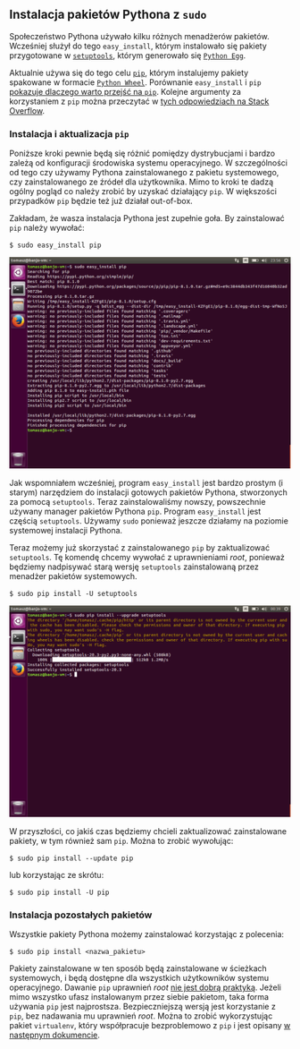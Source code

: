 ## Instalacja pakietów Pythona z `sudo`

Społeczeństwo Pythona używało kilku różnych menadżerów pakietów. Wcześniej służył do tego `easy_install`, którym instalowało się pakiety przygotowane w [`setuptools`](http://pythonhosted.org/setuptools/), którym generowało się [`Python Egg`](http://python-packaging-user-guide.readthedocs.org/en/latest/glossary/#term-egg).

Aktualnie używa się do tego celu [`pip`](https://pip.pypa.io/en/stable/), którym instalujemy pakiety spakowane w formacie [`Python Wheel`](http://pythonwheels.com/). Porównanie `easy_install` i `pip` [pokazuje dlaczego warto przejść na `pip`](http://python-packaging-user-guide.readthedocs.org/en/latest/pip_easy_install/). Kolejne argumenty za korzystaniem z `pip` można przeczytać w [tych odpowiedziach na Stack Overflow](http://stackoverflow.com/a/30408520/355800).


### Instalacja i aktualizacja `pip`

Poniższe kroki pewnie będą się różnić pomiędzy dystrybucjami i bardzo zależą od konfiguracji środowiska systemu operacyjnego. W szczególności od tego czy używamy Pythona zainstalowanego z pakietu systemowego, czy zainstalowanego ze źródeł dla użytkownika. Mimo to kroki te dadzą ogólny pogląd co należy zrobić by uzyskać działający `pip`. W większości przypadków `pip` będzie też już działał out-of-box.

Zakładam, że wasza instalacja Pythona jest zupełnie goła. By zainstalować `pip` należy wywołać:

```text
$ sudo easy_install pip
```
![](instalacja-pythona/ubuntu-15.10/04.png)

Jak wspomniałem wcześniej, program `easy_install` jest bardzo prostym (i starym) narzędziem do instalacji gotowych pakietów Pythona, stworzonych za pomocą `setuptools`. Teraz zainstalowaliśmy nowszy, powszechnie używany manager pakietów Pythona `pip`. Program `easy_install` jest częścią `setuptools`. Używamy `sudo` ponieważ jeszcze działamy na poziomie systemowej instalacji Pythona.

Teraz możemy już skorzystać z zainstalowanego `pip` by zaktualizować `setuptools`. Tę komendę chcemy wywołać z uprawnieniami _root_, ponieważ będziemy nadpisywać starą wersję `setuptools` zainstalowaną przez menadżer pakietów systemowych.

```text
$ sudo pip install -U setuptools
```
![](instalacja-pythona/ubuntu-15.10/05.png)

W przyszłości, co jakiś czas będziemy chcieli zaktualizować zainstalowane pakiety, w tym również sam `pip`. Można to zrobić wywołując:

```text
$ sudo pip install --update pip
```

lub korzystając ze skrótu:

```text
$ sudo pip install -U pip
```

### Instalacja pozostałych pakietów

Wszystkie pakiety Pythona możemy zainstalować korzystając z polecenia:

```text
$ sudo pip install <nazwa_pakietu>
```

Pakiety zainstalowane w ten sposób będą zainstalowane w ścieżkach systemowych, i będą dostępne dla wszystkich użytkowników systemu operacyjnego. Dawanie `pip` uprawnień _root_ [nie jest dobrą praktyką](http://stackoverflow.com/a/21056000/355800). Jeżeli mimo wszystko ufasz instalowanym przez siebie pakietom, taka forma używania `pip` jest najprostsza. Bezpieczniejszą wersją jest korzystanie z `pip`, bez nadawania mu uprawnień _root_. Można to zrobić wykorzystując pakiet `virtualenv`, który współpracuje bezproblemowo z `pip` i jest opisany [w następnym dokumencie](instalacja-pakietow-pythona-z-virtualenv.md).
